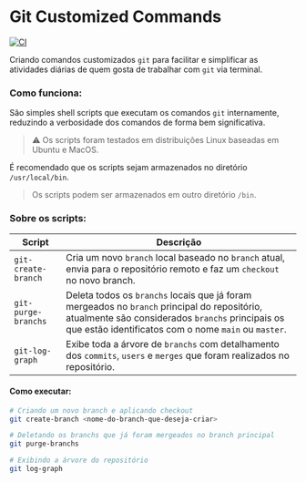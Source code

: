 # Git Customized Commands

[![CI](https://github.com/jonathanmdr/GitCustomizedCommands/actions/workflows/ci.yml/badge.svg?branch=master)](https://github.com/jonathanmdr/GitCustomizedCommands/actions/workflows/ci.yml)

Criando comandos customizados `git` para facilitar e simplificar as atividades diárias de quem gosta de trabalhar com `git` via terminal.

### Como funciona:

São simples shell scripts que executam os comandos `git` internamente, reduzindo a verbosidade dos comandos de forma bem significativa.

> :warning: Os scripts foram testados em distribuições Linux baseadas em Ubuntu e MacOS.

É recomendado que os scripts sejam armazenados no diretório `/usr/local/bin`.
> Os scripts podem ser armazenados em outro diretório `/bin`.

### Sobre os scripts:

Script | Descrição
--|--|
`git-create-branch` | Cria um novo `branch` local baseado no `branch` atual, envia para o repositório remoto e faz um `checkout` no novo branch.
`git-purge-branchs` | Deleta todos os `branchs` locais que já foram mergeados no `branch` principal do repositório, atualmente são considerados `branchs` principais os que estão identificatos com o nome `main` ou `master`.
`git-log-graph` | Exibe toda a árvore de `branchs` com detalhamento dos `commits`, `users` e `merges` que foram realizados no repositório.

#### Como executar:
```sh
# Criando um novo branch e aplicando checkout
git create-branch <nome-do-branch-que-deseja-criar>

# Deletando os branchs que já foram mergeados no branch principal
git purge-branchs

# Exibindo a árvore do repositório
git log-graph
```
